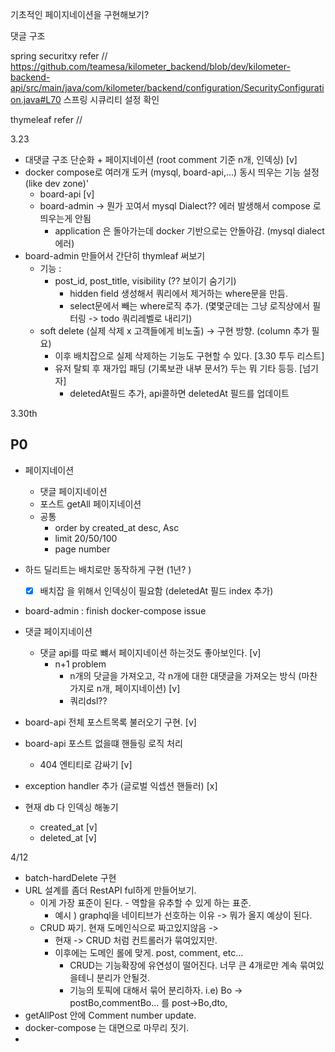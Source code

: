 기초적인 페이지네이션을 구현해보기?

댓글 구조

spring securitxy refer // https://github.com/teamesa/kilometer_backend/blob/dev/kilometer-backend-api/src/main/java/com/kilometer/backend/configuration/SecurityConfiguration.java#L70
스프링 시큐리티 설정 확인

thymeleaf refer //


3.23

- 대댓글 구조 단순화 + 페이지네이션 (root comment 기준 n개, 인덱싱) [v]
- docker compose로 여러개 도커 (mysql, board-api,...) 동시 띄우는 기능 설정 (like dev zone)'
  - board-api [v]
  - board-admin -> 뭔가 꼬여서 mysql Dialect?? 에러 발생해서 compose 로 띄우는게 안됨
    - application 은 돌아가는데 docker 기반으로는 안돌아감. (mysql dialect 에러)
- board-admin 만들어서 간단히 thymleaf 써보기
    - 기능 :
        - post_id, post_title, visibility (?? 보이기 숨기기)
          - hidden field 생성해서 쿼리에서 제거하는 where문을 만듬.
          - select문에서 빼는 where로직 추가. (몇몇군데는 그냥 로직상에서 필터링 -> todo 쿼리레벨로 내리기)
    - soft delete (실제 삭제 x 고객들에게 비노출) -> 구현 방향. (column 추가 필요)
        - 이후 배치잡으로 실제 삭제하는 기능도 구현할 수 있다. [3.30 투두 리스트]
        - 유저 탈퇴 후 재가입 패딩 (기록보관 내부 문서?) 두는 뭐 기타 등등. [넘기자]
          - deletedAt필드 추가, api콜하면 deletedAt 필드를 업데이트


3.30th 
## P0
- 페이지네이션
  - 댓글 페이지네이션
  - 포스트 getAll 페이지네이션
  - 공통
    - order by created_at desc, Asc
    - limit 20/50/100
    - page number


- 하드 딜리트는 배치로만 동작하게 구현 (1년? )
  - [x] 배치잡 을 위해서 인덱싱이 필요함 (deletedAt 필드 index 추가)
- board-admin : finish docker-compose issue 
- 댓글 페이지네이션
  - 댓글 api를 따로 뺴서 페이지네이션 하는것도 좋아보인다. [v]
    - n+1 problem
      - n개의 닷글을 가져오고, 각 n개에 대한 대댓글을 가져오는 방식 (마찬가지로 n개, 페이지네이션) [v]
      - 쿼리dsl??
- board-api 전체 포스트목록 불러오기 구현. [v]
- board-api 포스트 없을떄 핸들링 로직 처리
  - 404 엔티티로 감싸기 [v]
- exception handler 추가 (글로벌 익셉션 핸들러) [x]
- 현재 db 다 인덱싱 해놓기
  - created_at [v]
  - deleted_at [v]


4/12
- batch-hardDelete 구현
- URL 설계를 좀더 RestAPI ful하게 만들어보기.
  - 이게 가장 표준이 된다. - 역할을 유추할 수 있게 하는 표준.
    - 예시 ) graphql을 네이티브가 선호하는 이유 -> 뭐가 올지 예상이 된다.
  - CRUD 짜기. 현재 도메인식으로 짜고있지않음 ->
    - 현재 -> CRUD 처럼 컨트롤러가 묶여있지만.
    - 이후에는 도메인 롤에 맞게. post, comment, etc...
      - CRUD는 기능확장에 유연성이 떨어진다. 너무 큰 4개로만 계속 묶여있을테니 분리가 안될것.
      - 기능의 토픽에 대해서 묶어 분리하자. i.e) Bo -> postBo,commentBo... 를 post->Bo,dto, 
- getAllPost 안에 Comment number update.
- docker-compose 는 대면으로 마무리 짓기.
- 

